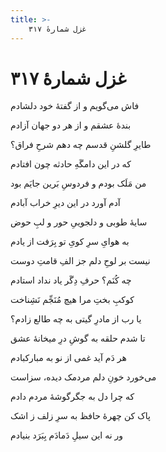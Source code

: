 ```yaml
---
title: >-
    غزل شمارهٔ ۳۱۷
---
```

# غزل شمارهٔ ۳۱۷

<div class="b" id="bn1"><div class="m1"><p>فاش می‌گویم و از گفتهٔ خود دلشادم</p></div>
<div class="m2"><p>بندهٔ عشقم و از هر دو جهان آزادم</p></div></div>
<div class="b" id="bn2"><div class="m1"><p>طایرِ گلشنِ قدسم چه دهم شرحِ فراق؟</p></div>
<div class="m2"><p>که در این دامگَهِ حادثه چون افتادم</p></div></div>
<div class="b" id="bn3"><div class="m1"><p>من مَلَک بودم و فردوسِ بَرین جایَم بود</p></div>
<div class="m2"><p>آدم آورد در این دیرِ خراب آبادم</p></div></div>
<div class="b" id="bn4"><div class="m1"><p>سایهٔ طوبی و دلجوییِ حور و لبِ حوض</p></div>
<div class="m2"><p>به هوایِ سرِ کویِ تو بِرَفت از یادم</p></div></div>
<div class="b" id="bn5"><div class="m1"><p>نیست بر لوحِ دلم جز الفِ قامتِ دوست</p></div>
<div class="m2"><p>چه کُنَم؟ حرفِ دِگَر یاد نداد استادم</p></div></div>
<div class="b" id="bn6"><div class="m1"><p>کوکبِ بختِ مرا هیچ مُنَجِّم نَشِناخت</p></div>
<div class="m2"><p>یا رب از مادرِ گیتی به چه طالع زادم؟</p></div></div>
<div class="b" id="bn7"><div class="m1"><p>تا شدم حلقه به گوشِ درِ میخانهٔ عشق</p></div>
<div class="m2"><p>هر دَم آید غمی از نو به مبارکبادم</p></div></div>
<div class="b" id="bn8"><div class="m1"><p>می‌خورد خونِ دلم مردمک دیده، سزاست</p></div>
<div class="m2"><p>که چرا دل به جگرگوشهٔ مردم دادم</p></div></div>
<div class="b" id="bn9"><div class="m1"><p>پاک کن چهرهٔ حافظ به سرِ زلف ز اشک</p></div>
<div class="m2"><p>ور نه این سیلِ دَمادَم بِبَرَد بنیادم</p></div></div>
